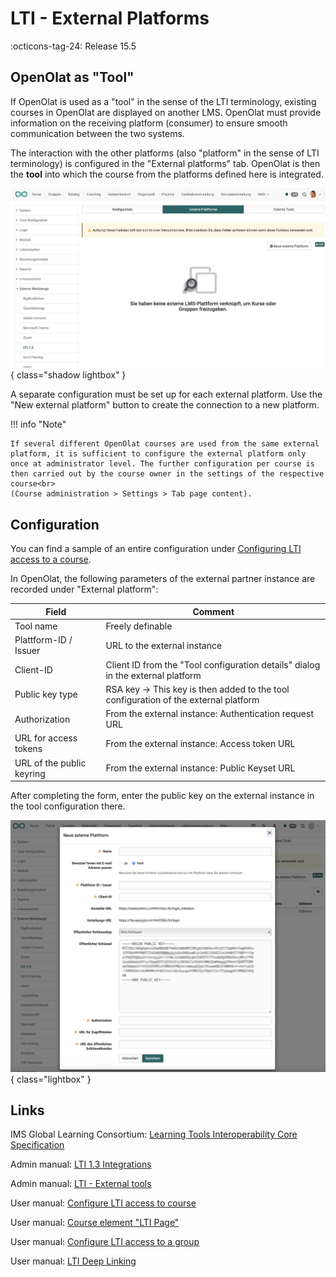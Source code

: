 # LTI - External Platforms

:octicons-tag-24: Release 15.5


## OpenOlat as "Tool"

If OpenOlat is used as a "tool" in the sense of the LTI terminology, existing courses in OpenOlat are displayed on another LMS. OpenOlat must provide information on the receiving platform (consumer) to ensure smooth communication between the two systems.

The interaction with the other platforms (also "platform" in the sense of LTI terminology) is configured in the "External platforms" tab. OpenOlat is then the **tool** into which the course from the platforms defined here is integrated.

![LTI_admin_config_v1_de.png](assets/LTI_admin_platform_v1_de.png){ class="shadow lightbox" }

A separate configuration must be set up for each external platform. Use the "New external platform" button to create the connection to a new platform.

!!! info "Note"

	If several different OpenOlat courses are used from the same external platform, it is sufficient to configure the external platform only once at administrator level. The further configuration per course is then carried out by the course owner in the settings of the respective course<br>
	(Course administration > Settings > Tab page content).


## Configuration

You can find a sample of an entire configuration under [Configuring LTI access to a course](../../manual_user/learningresources/LTI_Share_courses.md).

In OpenOlat, the following parameters of the external partner instance are recorded under "External platform":

| Field					| Comment |
| --------------------- | ---------------------------------------------- |
| Tool name				| Freely definable |
| Plattform-ID / Issuer	| URL to the external instance |
| Client-ID				| Client ID from the "Tool configuration details" dialog in the external platform |
| Public key type | RSA key -> This key is then added to the tool configuration of the external platform |
| Authorization	 		| From the external instance: Authentication request URL |
| URL for access tokens	| From the external instance: Access token URL |
| URL of the public keyring | From the external instance: Public Keyset URL |

After completing the form, enter the public key on the external instance in the tool configuration there.

![LTI_admin_platform_config_v1_de.png](assets/LTI_admin_platform_config_v1_de.png){ class="lightbox" }



## Links

IMS Global Learning Consortium: [Learning Tools Interoperability Core Specification](http://www.imsglobal.org/spec/lti/v1p3/)

Admin manual: [LTI 1.3 Integrations](../administration/LTI_Integrations.md)

Admin manual: [LTI - External tools](../administration/LTI_External_tools.md)

User manual: [Configure LTI access to course](../../manual_user/learningresources/LTI_Share_courses.md)

User manual: [Course element "LTI Page"](../../manual_user/learningresources/Course_Element_LTI_Page.md)

User manual: [Configure LTI access to a group](../../manual_user/groups/LTI_Share_groups.md)

User manual: [LTI Deep Linking](../administration/LTI_Deeplinking.md)

